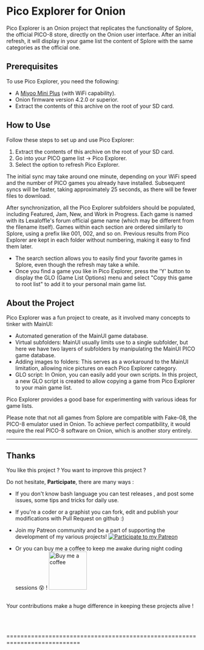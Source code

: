 # Pico Explorer for Onion

Pico Explorer is an Onion project that replicates the functionality of Splore, the official PICO-8 store, directly on the Onion user interface. After an initial refresh, it will display in your game list the content of Splore with the same categories as the official one.

## Prerequisites

To use Pico Explorer, you need the following:

- A [Miyoo Mini Plus](https://github.com/MiyooCFW/AnberPorts) (with WiFi capability).
- Onion firmware version 4.2.0 or superior.
- Extract the contents of this archive on the root of your SD card.

## How to Use

Follow these steps to set up and use Pico Explorer:

1. Extract the contents of this archive on the root of your SD card.
2. Go into your PICO game list -> Pico Explorer.
3. Select the option to refresh Pico Explorer.

The initial sync may take around one minute, depending on your WiFi speed and the number of PICO games you already have installed. Subsequent syncs will be faster, taking approximately 25 seconds, as there will be fewer files to download.

After synchronization, all the Pico Explorer subfolders should be populated, including Featured, Jam, New, and Work in Progress. Each game is named with its Lexaloffle's forum official game name (which may be different from the filename itself). Games within each section are ordered similarly to Splore, using a prefix like 001, 002, and so on. Previous results from Pico Explorer are kept in each folder without numbering, making it easy to find them later.

- The search section allows you to easily find your favorite games in Splore, even though the refresh may take a while.
- Once you find a game you like in Pico Explorer, press the 'Y' button to display the GLO (Game List Options) menu and select "Copy this game to root list" to add it to your personal main game list.

## About the Project

Pico Explorer was a fun project to create, as it involved many concepts to tinker with MainUI:

- Automated generation of the MainUI game database.
- Virtual subfolders: MainUI usually limits use to a single subfolder, but here we have two layers of subfolders by manipulating the MainUI PICO game database.
- Adding images to folders: This serves as a workaround to the MainUI limitation, allowing nice pictures on each Pico Explorer category.
- GLO script: In Onion, you can easily add your own scripts. In this project, a new GLO script is created to allow copying a game from Pico Explorer to your main game list.

Pico Explorer provides a good base for experimenting with various ideas for game lists.

Please note that not all games from Splore are compatible with Fake-08, the PICO-8 emulator used in Onion. To achieve perfect compatibility, it would require the real PICO-8 software on Onion, which is another story entirely.

------------------------------------------------


 ## Thanks
You like this project ? You want to improve this project ? 

Do not hesitate, **Participate**, there are many ways :
- If you don't know bash language you can test releases , and post some issues, some tips and tricks for daily use.
- If you're a coder or a graphist you can fork, edit and publish your modifications with Pull Request on github :)<br/>
- Join my Patreon community and be a part of supporting the development of my various projects!  [![Participate to my Patreon][Patreon-shield]][patreon]
  
- Or you can buy me a coffee to keep me awake during night coding sessions :dizzy_face: !
   <a href="https://www.buymeacoffee.com/schmurtz"><img src="https://www.buymeacoffee.com/assets/img/guidelines/download-assets-sm-2.svg" alt="Buy me a coffee" width="100"/></a>
<br/><br/>

Your contributions make a huge difference in keeping these projects alive !


<br/><br/>

[buymeacoffee-shield]: https://www.buymeacoffee.com/assets/img/guidelines/download-assets-sm-2.svg
[buymeacoffee]: https://www.buymeacoffee.com/schmurtz
[Patreon-shield]:https://img.shields.io/badge/Patreon-F96854?style=for-the-badge&logo=patreon&logoColor=white
[patreon]: https://www.patreon.com/schmurtz

 ===========================================================================
 
